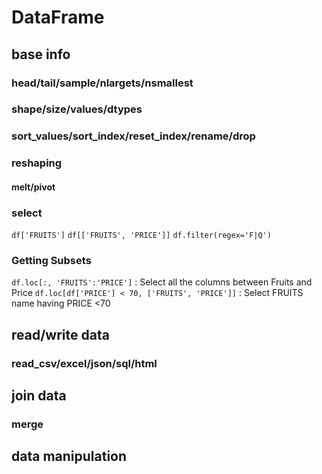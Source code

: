 


# DataFrame 

## base info

### head/tail/sample/nlargets/nsmallest

### shape/size/values/dtypes
### sort_values/sort_index/reset_index/rename/drop
### reshaping
#### melt/pivot

### select

`df['FRUITS']`
`df[['FRUITS', 'PRICE']]`
`df.filter(regex='F|Q')`

### Getting Subsets
`df.loc[:, 'FRUITS':'PRICE']` : Select all the columns between Fruits and Price
`df.loc[df['PRICE'] < 70, ['FRUITS', 'PRICE']]` : Select FRUITS name having PRICE <70
## read/write data
### read_csv/excel/json/sql/html
## join data 

### merge

## data manipulation




